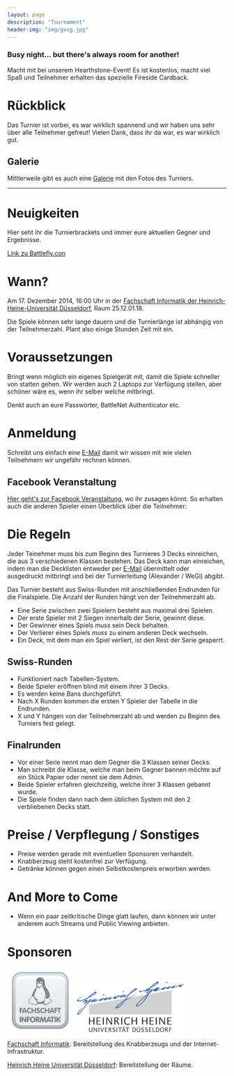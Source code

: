 ```yaml
---
layout: page
description: "Tournament"
header-img: "img/gvsg.jpg"
---
```


### Busy night... but there's always room for another!

Macht mit bei unserem Hearthstone-Event! Es ist kostenlos, macht viel Spaß und Teilnehmer erhalten
das spezielle Fireside Cardback.

# Rückblick
Das Turnier ist vorbei, es war wirklich spannend und wir haben uns sehr über alle Teilnehmer
gefreut! Vielen Dank, dass ihr da war, es war wirklich gut.

## Galerie
Mittlerweile gibt es auch eine [Galerie](gallery.html) mit den Fotos des Turniers.

<hr>

# Neuigkeiten
Hier seht ihr die Turnierbrackets und immer eure aktuellen Gegner und Ergebnisse.

[Link zu Battlefly.con](http://battlefy.com/wegi/ho-ho-hearthstone/54918321f1b1074600c823a1/info)


<a name="date"></a>

# Wann?
Am 17. Dezember 2014, 16:00 Uhr in der [Fachschaft Informatik der Heinrich-Heine-Universität Düsseldorf](https://www.google.de/maps/place/Fachschaft+Informatik+der+Heinrich-Heine-Universit%C3%A4t+D%C3%BCsseldorf/@51.188008,6.796884,17z/data=!3m1!4b1!4m2!3m1!1s0x47b8cb01a3005e3d:0xd8b29e6eb59bb734 "FS Informatik"), Raum 25.12.01.18.

Die Spiele können sehr lange dauern und die Turnierlänge ist abhängig von der Teilnehmerzahl.
Plant also einige Stunden Zeit mit ein.

# Voraussetzungen
Bringt wenn möglich ein eigenes Spielgerät mit, damit die Spiele schneller von statten gehen. Wir werden auch 2 Laptops zur Verfügung stellen, aber schöner wäre es, wenn ihr selber welche mitbringt.

Denkt auch an eure Passwörter, BattleNet Authenticator etc.

<a name="registration"></a>

# Anmeldung
Schreibt uns einfach eine [E-Mail](mailto:hearthstone@just-wegi.de) damit wir wissen mit wie vielen Teilnehmern wir ungefähr rechnen können.

## Facebook Veranstaltung

[Hier geht's zur Facebook Veranstaltung](https://www.facebook.com/events/352682484900486/?ref_dashboard_filter=upcoming "Facebook"), wo ihr zusagen könnt. So erhalten auch die anderen Spieler
einen Überblick über die Teilnehmer:

<a name="rules"></a>

# Die Regeln
Jeder Teinehmer muss bis zum Beginn des Turnieres 3 Decks einreichen, die aus 3 verschiedenen Klassen bestehen. Das Deck kann man einreichen, indem man die Decklisten entweder per [E-Mail](mailto:hearthstone@just-wegi.de) übermittelt oder ausgedruckt mitbringt und bei der Turnierleitung (Alexander / WeGi) abgibt.

Das Turnier besteht aus Swiss-Runden mit anschließenden Endrunden für die Finalspiele. Die Anzahl der Runden hängt von der Teilnehmerzahl ab.

* Eine Serie zwischen zwei Spielern besteht aus maximal drei Spielen.
* Der erste Spieler mit 2 Siegen innerhalb der Serie, gewinnt diese.
* Der Gewinner eines Spiels *muss* sein Deck behalten.
* Der Verlierer eines Spiels *muss* zu einem anderen Deck wechseln.
* Ein Deck, mit dem man ein Spiel verliert, ist den Rest der Serie gesperrt.

## Swiss-Runden
* Funktioniert nach Tabellen-System.
* Beide Spieler eröffnen blind mit einem ihrer 3 Decks.
* Es werden keine Bans durchgeführt.
* Nach X Runden kommen die ersten Y Spieler der Tabelle in die Endrunden.
* X und Y hängen von der Teilnehmerzahl ab und werden zu Beginn des Turniers fest gelegt.

## Finalrunden
* Vor einer Serie nennt man dem Gegner die 3 Klassen seiner Decks.
* Man schreibt die Klasse, welche man beim Gegner bannen möchte auf ein Stück Papier oder nennt sie dem Admin.
* Beide Spieler erfahren gleichzeitig, welche ihrer 3 Klassen gebannt wurde.
* Die Spiele finden dann nach dem üblichen System mit den 2 verbliebenen Decks statt.

# Preise / Verpflegung / Sonstiges
* Preise werden gerade mit eventuellen Sponsoren verhandelt.
* Knabberzeug steht kostenfrei zur Verfügung.
* Getränke können gegen einen Selbstkostenpreis erworben werden.

# And More to Come
* Wenn ein paar zeitkritische Dinge glatt laufen, dann können wir unter anderem auch Streams und Public Viewing anbieten.

# Sponsoren
<img src="img/hhufscs.png" height="150px" alt="hhu-fscs">
<img src="img/hhu.png" height="120px" alt="hhu">

[Fachschaft Informatik](http://hhu-fscs.de): Bereitstellung des Knabberzeugs und der Internet-Infrastruktur.

[Heinrich Heine Universität Düsseldorf](http://hhu.de): Bereitstellung der Räume.
